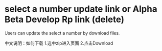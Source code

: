 # select a number update link or Alpha Beta Develop Rp link (delete)
Users can update the select a number by download files.

中文说明：如何下载
1.选中zip进入页面
2.点击Download
